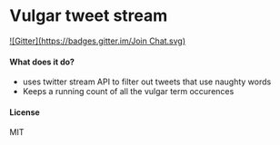 #  Vulgar tweet stream
[![Gitter](https://badges.gitter.im/Join Chat.svg)](https://gitter.im/adamveld12/vulgar-tweet-stream?utm_source=badge&utm_medium=badge&utm_campaign=pr-badge&utm_content=badge)

#### What does it do?
 * uses twitter stream API to filter out tweets that use naughty words
 * Keeps a running count of all the vulgar term occurences

#### License
MIT
